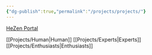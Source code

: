 ```yaml
---
{"dg-publish":true,"permalink":"/projects/projects/"}
---
```


[HeZen Portal](https://hezen.us/)

[[Projects/Human\|Human]]
[[Projects/Experts\|Experts]]
[[Projects/Enthusiasts\|Enthusiasts]]